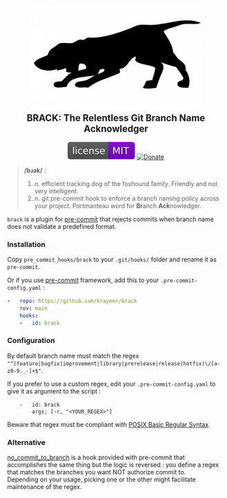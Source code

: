 <h2 align="center">
    <img alt="Logo" src="https://github.com/Kraymer/brack/raw/master/docs/logo.png" width=400></img><br>
    BRACK: The Relentless Git Branch Name Acknowledger
</h2>


<p align="center">
<a href="https://github.com/kraymer/brack/blob/master/LICENSE"><img alt="License: MIT" src="https://github.com/kraymer/brack/raw/master/docs/license.svg"></a>
<a href="https://ko-fi.com/kraymer"><img alt="Donate" src="https://img.shields.io/badge/-%E2%99%A1%20Donate%20-ff69b4"></img></a>
</p>

> **/bɹək/** :
>
> 1.  *n.* efficient tracking dog of the foxhound family. Friendly and not very intelligent.
> 2.  *n.* git pre-commit hook to enforce a branch naming policy across your project. Portmanteau word for **Br**anch **Ack**nowledger. 

`brack` is a plugin for [pre-commit](https://github.com/pre-commit/pre-commit) that rejects commits when branch name does not validate a predefined format.


### Installation

Copy `pre_commit_hooks/brack` to your `.git/hooks/` folder and rename it as `pre-commit`.

Or if you use [pre-commit](https://github.com/pre-commit/pre-commit) framework, add this to your `.pre-commit-config.yaml` :

```yaml
-   repo: https://github.com/kraymer/brack
    rev: main
    hooks:
    -   id: brack  

```

### Configuration

By default branch name must match the regex `"^(feature|bugfix|improvement|library|prerelease|release|hotfix)\/[a-z0-9._-]+$"`.

If you prefer to use a custom regex, edit your `.pre-commit-config.yaml` to give it as argument to the script :

~~~
    -   id: brack
        args: [-r, "<YOUR_REGEX>"]
~~~

Beware that regex must be compliant with [POSIX Basic Regular Syntax](https://en.wikipedia.org/wiki/Regular_expression#POSIX).

### Alternative

[no_commit_to_branch](https://github.com/pre-commit/pre-commit-hooks/blob/master/pre_commit_hooks/no_commit_to_branch.py) is a hook provided with pre-commit that accomplishes the same thing but the logic is reversed : you define a regex that matches the branches you want NOT authorize commit to.  
Depending on your usage, picking one or the other might facilitate maintenance of the regex.
